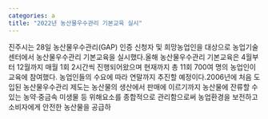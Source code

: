 ```yaml
---
categories: a
title: "2022년 농산물우수관리 기본교육 실시"
---
```

진주시는 28일 농산물우수관리(GAP) 인증 신청자 및 희망농업인을 대상으로 농업기술센터에서 농산물우수관리 기본교육을 실시했다.올해 농산물우수관리 기본교육은 4월부터 12월까지 매월 1회 2시간씩 진행되어왔으며 현재까지 총 11회 700여 명의 농업인이 교육에 참여했다. 농업인들의 수요에 따라 연말까지 추진할 예정이다.2006년에 처음 도입된 농산물우수관리 제도는 농산물의 생산에서 판매에 이르기까지 농산물에 잔류할 수 있는 농약·중금속 미생물 등 위해요소를 종합적으로 관리함으로써 농업환경을 보전하고 소비자에게 안전한 농산물을 공급하
